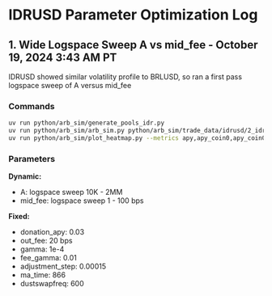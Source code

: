 # IDRUSD Parameter Optimization Log

## 1. Wide Logspace Sweep A vs mid_fee - October 19, 2024 3:43 AM PT

IDRUSD showed similar volatility profile to BRLUSD, so ran a first pass logspace sweep of A versus mid_fee

### Commands
```bash
uv run python/arb_sim/generate_pools_idr.py
uv run python/arb_sim/arb_sim.py python/arb_sim/trade_data/idrusd/2_idrusd_json_converted.json --dustswapfreq 600 -n 10 --candle-filter 10.0
uv run python/arb_sim/plot_heatmap.py --metrics apy,apy_coin0,apy_coin0_boost,xcp_profit,vp,vp_boosted,avg_pool_fee,n_rebalances,trades,total_notional_coin0,apy_geom_mean,apy_geom_mean_net,avg_rel_bps,tw_slippage,tw_liq_density --ncol 5 --font-size 28 --out python/arb_sim/param_search_results/idrusd/1_A_mid_fee_wide_logspace_sweeps/idrusd_heatmap.png
```

### Parameters

**Dynamic:**
- A: logspace sweep 10K - 2MM
- mid_fee: logspace sweep 1 - 100 bps

**Fixed:**
- donation_apy: 0.03
- out_fee: 20 bps
- gamma: 1e-4
- fee_gamma: 0.01
- adjustment_step: 0.00015
- ma_time: 866
- dustswapfreq: 600
